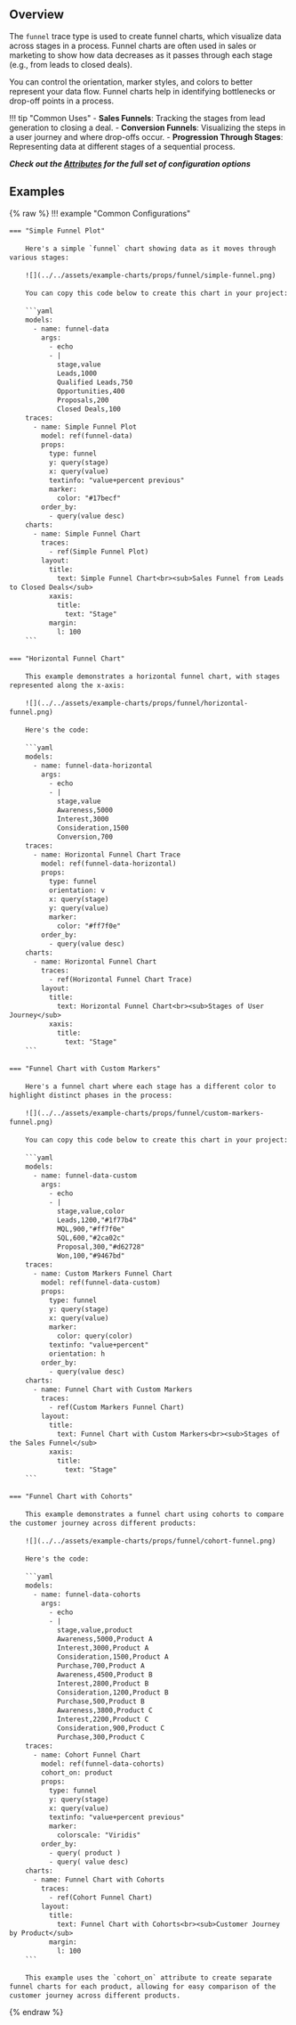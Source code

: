 ## Overview

The `funnel` trace type is used to create funnel charts, which visualize data across stages in a process. Funnel charts are often used in sales or marketing to show how data decreases as it passes through each stage (e.g., from leads to closed deals).

You can control the orientation, marker styles, and colors to better represent your data flow. Funnel charts help in identifying bottlenecks or drop-off points in a process.

!!! tip "Common Uses"
    - **Sales Funnels**: Tracking the stages from lead generation to closing a deal.
    - **Conversion Funnels**: Visualizing the steps in a user journey and where drop-offs occur.
    - **Progression Through Stages**: Representing data at different stages of a sequential process.

_**Check out the [Attributes](../configuration/Trace/Props/Funnel/#attributes) for the full set of configuration options**_

## Examples

{% raw %}
!!! example "Common Configurations"

    === "Simple Funnel Plot"

        Here's a simple `funnel` chart showing data as it moves through various stages:

        ![](../../assets/example-charts/props/funnel/simple-funnel.png)

        You can copy this code below to create this chart in your project:

        ```yaml
        models:
          - name: funnel-data
            args:
              - echo
              - |
                stage,value
                Leads,1000
                Qualified Leads,750
                Opportunities,400
                Proposals,200
                Closed Deals,100
        traces:
          - name: Simple Funnel Plot
            model: ref(funnel-data)
            props:
              type: funnel
              y: query(stage)
              x: query(value)
              textinfo: "value+percent previous"
              marker:
                color: "#17becf"
            order_by: 
              - query(value desc)
        charts:
          - name: Simple Funnel Chart
            traces:
              - ref(Simple Funnel Plot)
            layout:
              title:
                text: Simple Funnel Chart<br><sub>Sales Funnel from Leads to Closed Deals</sub>
              xaxis:
                title:
                  text: "Stage"
              margin: 
                l: 100
        ```

    === "Horizontal Funnel Chart"

        This example demonstrates a horizontal funnel chart, with stages represented along the x-axis:

        ![](../../assets/example-charts/props/funnel/horizontal-funnel.png)

        Here's the code:

        ```yaml
        models:
          - name: funnel-data-horizontal
            args:
              - echo
              - |
                stage,value
                Awareness,5000
                Interest,3000
                Consideration,1500
                Conversion,700
        traces:
          - name: Horizontal Funnel Chart Trace
            model: ref(funnel-data-horizontal)
            props:
              type: funnel
              orientation: v
              x: query(stage)
              y: query(value)
              marker:
                color: "#ff7f0e"
            order_by: 
              - query(value desc)
        charts:
          - name: Horizontal Funnel Chart
            traces:
              - ref(Horizontal Funnel Chart Trace)
            layout:
              title:
                text: Horizontal Funnel Chart<br><sub>Stages of User Journey</sub>
              xaxis:
                title:
                  text: "Stage"
        ```

    === "Funnel Chart with Custom Markers"

        Here's a funnel chart where each stage has a different color to highlight distinct phases in the process:

        ![](../../assets/example-charts/props/funnel/custom-markers-funnel.png)

        You can copy this code below to create this chart in your project:

        ```yaml
        models:
          - name: funnel-data-custom
            args:
              - echo
              - |
                stage,value,color
                Leads,1200,"#1f77b4"
                MQL,900,"#ff7f0e"
                SQL,600,"#2ca02c"
                Proposal,300,"#d62728"
                Won,100,"#9467bd"
        traces:
          - name: Custom Markers Funnel Chart
            model: ref(funnel-data-custom)
            props:
              type: funnel
              y: query(stage)
              x: query(value)
              marker:
                color: query(color)
              textinfo: "value+percent"
              orientation: h
            order_by: 
              - query(value desc)
        charts:
          - name: Funnel Chart with Custom Markers
            traces:
              - ref(Custom Markers Funnel Chart)
            layout:
              title:
                text: Funnel Chart with Custom Markers<br><sub>Stages of the Sales Funnel</sub>
              xaxis:
                title:
                  text: "Stage"
        ```

    === "Funnel Chart with Cohorts"

        This example demonstrates a funnel chart using cohorts to compare the customer journey across different products:

        ![](../../assets/example-charts/props/funnel/cohort-funnel.png)

        Here's the code:

        ```yaml
        models:
          - name: funnel-data-cohorts
            args:
              - echo
              - |
                stage,value,product
                Awareness,5000,Product A
                Interest,3000,Product A
                Consideration,1500,Product A
                Purchase,700,Product A
                Awareness,4500,Product B
                Interest,2800,Product B
                Consideration,1200,Product B
                Purchase,500,Product B
                Awareness,3800,Product C
                Interest,2200,Product C
                Consideration,900,Product C
                Purchase,300,Product C
        traces:
          - name: Cohort Funnel Chart
            model: ref(funnel-data-cohorts)
            cohort_on: product
            props:
              type: funnel
              y: query(stage)
              x: query(value)
              textinfo: "value+percent previous"
              marker:
                colorscale: "Viridis"
            order_by: 
              - query( product )
              - query( value desc)
        charts:
          - name: Funnel Chart with Cohorts
            traces:
              - ref(Cohort Funnel Chart)
            layout:
              title:
                text: Funnel Chart with Cohorts<br><sub>Customer Journey by Product</sub>
              margin: 
                l: 100
        ```

        This example uses the `cohort_on` attribute to create separate funnel charts for each product, allowing for easy comparison of the customer journey across different products.

{% endraw %}